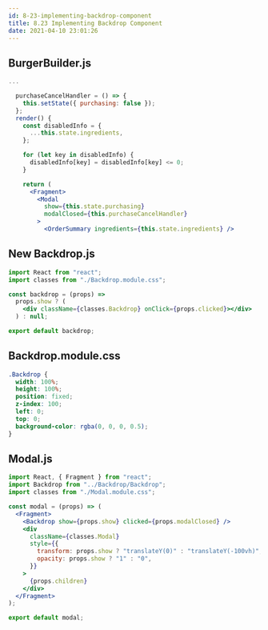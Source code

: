 ```yaml
---
id: 8-23-implementing-backdrop-component
title: 8.23 Implementing Backdrop Component
date: 2021-04-10 23:01:26
---
```


## BurgerBuilder.js

```jsx title="BurgerBuilder.js" {3-5,19}
...

  purchaseCancelHandler = () => {
    this.setState({ purchasing: false });
  };
  render() {
    const disabledInfo = {
      ...this.state.ingredients,
    };

    for (let key in disabledInfo) {
      disabledInfo[key] = disabledInfo[key] <= 0;
    }

    return (
      <Fragment>
        <Modal
          show={this.state.purchasing}
          modalClosed={this.purchaseCancelHandler}
        >
          <OrderSummary ingredients={this.state.ingredients} />
```

## New Backdrop.js

```jsx title="Backdrop.js" {}
import React from "react";
import classes from "./Backdrop.module.css";

const backdrop = (props) =>
  props.show ? (
    <div className={classes.Backdrop} onClick={props.clicked}></div>
  ) : null;

export default backdrop;
```

## Backdrop.module.css

```css title="Backdrop.module.css" {}
.Backdrop {
  width: 100%;
  height: 100%;
  position: fixed;
  z-index: 100;
  left: 0;
  top: 0;
  background-color: rgba(0, 0, 0, 0.5);
}
```

## Modal.js

```jsx title="Modal.js" {1-2,6-7,17}
import React, { Fragment } from "react";
import Backdrop from "../Backdrop/Backdrop";
import classes from "./Modal.module.css";

const modal = (props) => (
  <Fragment>
    <Backdrop show={props.show} clicked={props.modalClosed} />
    <div
      className={classes.Modal}
      style={{
        transform: props.show ? "translateY(0)" : "translateY(-100vh)",
        opacity: props.show ? "1" : "0",
      }}
    >
      {props.children}
    </div>
  </Fragment>
);

export default modal;
```
